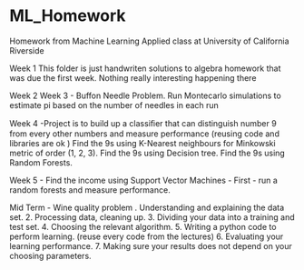 # ML_Homework
Homework from Machine Learning Applied class at University of California Riverside 

Week 1 This folder is just handwriten solutions to algebra homework that was due the first week. Nothing really interesting happening there 

Week 2 
Week 3 - Buffon Needle Problem. Run Montecarlo simulations to estimate pi based on the number of needles in each run 

Week 4 -Project is to build up a classiﬁer that can distinguish number 9 from every other numbers and measure performance (reusing code and libraries are ok ) 
        Find the 9s using K-Nearest neighbours for Minkowski metric of order (1, 2, 3).
        Find the 9s using Decision tree.
        Find the 9s using Random Forests.
        
Week 5 - Find the income using Support Vector Machines - First - run a random forests and measure  performance.

Mid Term - Wine quality problem . Understanding and explaining the data set.
        2. Processing data, cleaning up.
        3. Dividing your data into a training and test set.
        4. Choosing the relevant algorithm.
        5. Writing a python code to perform learning. (reuse every code from the lectures)
        6. Evaluating your learning performance.
        7. Making sure your results does not depend on your choosing parameters.
        
        
        
        
        
        
        
        
        
        
        
        
        
        

